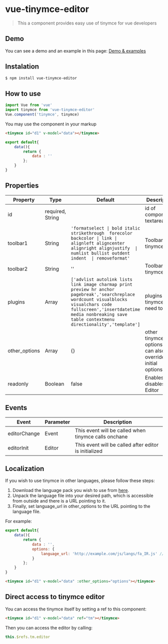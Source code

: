 # vue-tinymce-editor

> This a component provides easy use of tinymce for vue developers

## Demo
You can see a demo and an example in this page:
[Demo & examples](https://dyonir.github.io/vue-tinymce-editor/)

## Instalation
```bash
$ npm install vue-tinymce-editor
```

## How to use
```js
import Vue from 'vue'
import tinymce from 'vue-tinymce-editor'
Vue.component('tinymce', tinymce)
```


You may use the component in your markup
```html
<tinymce id="d1" v-model="data"></tinymce>
```

```js
export default{
    data(){
        return {
            data : ''
        };
    }
}
```

## Properties
| Property | Type | Default | Description |
|----------|------|---------|-------------|
| id | required, String | | id of component's textarea |
| toolbar1 | String | `'formatselect \| bold italic  strikethrough  forecolor backcolor \| link \| alignleft aligncenter alignright alignjustify  \| numlist bullist outdent indent  \| removeformat'` | Toolbar 1 of tinymce |
| toolbar2 | String | '' | Toolbar 2 of tinymce |
| plugins | Array | `['advlist autolink lists link image charmap print preview hr anchor pagebreak','searchreplace wordcount visualblocks visualchars code fullscreen','insertdatetime media nonbreaking save table contextmenu directionality','template']` | plugins of tinymce you need to load |
| other_options | Array | {} | other tinymce options. you can also override our initial options |
| readonly | Boolean | false | Enables or disables the Editor |

## Events

| Event | Parameter | Description |
|----------|------|---------|
| editorChange | Event | This event will be called when tinymce calls onchane |
| editorInit | Editor | This event will be called after editor is initialized |


## Localization
If you wish to use tinymce in other languages, please follow these steps:
1. Download the language pack you wish to use from [here](https://www.tinymce.com/download/language-packages/).
2. Unpack the language file into your desired path, which is accessible from outside and there is a URL pointing to it.
3. Finally, set language_url in other_options to the URL pointing to the language file.

For example:

```js
export default{
    data(){
        return {
            data : '',
            options: {
                language_url: 'http://example.com/js/langs/fa_IR.js' //This url points to location of persian language file.
            }
        };
    }
}
```
```html
<tinymce id="d1" v-model="data" :other_options="options"></tinymce>
```

## Direct access to tinymce editor
You can access the tinymce itself by setting a ref to this component:
```html
<tinymce id="d1" v-model="data" ref="tm"></tinymce>
```
Then you can access the editor by calling:

```js
this.$refs.tm.editor
```


